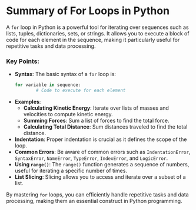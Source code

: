 # Summary of For Loops in Python

A `for` loop in Python is a powerful tool for iterating over sequences such as lists, tuples, dictionaries, sets, or strings. It allows you to execute a block of code for each element in the sequence, making it particularly useful for repetitive tasks and data processing.

### Key Points:
- **Syntax**: The basic syntax of a `for` loop is:
    ```python
    for variable in sequence:
            # Code to execute for each element
    ```
- **Examples**:
    - **Calculating Kinetic Energy**: Iterate over lists of masses and velocities to compute kinetic energy.
    - **Summing Forces**: Sum a list of forces to find the total force.
    - **Calculating Total Distance**: Sum distances traveled to find the total distance.
- **Indentation**: Proper indentation is crucial as it defines the scope of the loop.
- **Common Errors**: Be aware of common errors such as `IndentationError`, `SyntaxError`, `NameError`, `TypeError`, `IndexError`, and `LogicError`.
- **Using `range()`**: The `range()` function generates a sequence of numbers, useful for iterating a specific number of times.
- **List Slicing**: Slicing allows you to access and iterate over a subset of a list.

By mastering `for` loops, you can efficiently handle repetitive tasks and data processing, making them an essential construct in Python programming.
